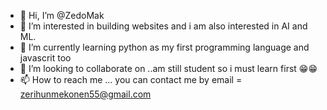 - 👋 Hi, I’m @ZedoMak
- 👀 I’m interested in building websites and i am also interested in AI and ML.
- 🌱 I’m currently learning python as my first programming language and javascrit too
- 💞️ I’m looking to collaborate on ..am still student so i must learn first 😁😁
- 📫 How to reach me ... you can contact me by email = zerihunmekonen55@gmail.com

<!---
ZedoMak/ZedoMak is a ✨ special ✨ repository because its `README.md` (this file) appears on your GitHub profile.
You can click the Preview link to take a look at your changes.
--->
